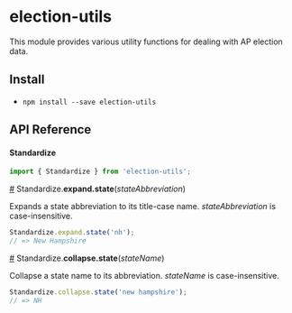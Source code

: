 # election-utils

This module provides various utility functions for dealing with AP election data.

## Install

- `npm install --save election-utils`

## API Reference

#### Standardize

``` js
import { Standardize } from 'election-utils';
```
<a name="expand-state" href="#expand-state">#</a> Standardize.<b>expand.state</b>(<i>stateAbbreviation</i>)

Expands a state abbreviation to its title-case name. *stateAbbreviation* is case-insensitive.

```js
Standardize.expand.state('nh');
// => New Hampshire
```

<a name="collapse-state" href="#collapse-state">#</a> Standardize.<b>collapse.state</b>(<i>stateName</i>)

Collapse a state name to its abbreviation. *stateName* is case-insensitive.

```js
Standardize.collapse.state('new hampshire');
// => NH
```
